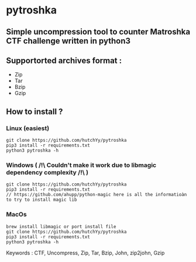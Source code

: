 # pytroshka

## Simple uncompression tool to counter Matroshka CTF challenge written in python3

## Supportorted archives format :
- Zip
- Tar
- Bzip
- Gzip

## How to install ?

### Linux (easiest)

    git clone https://github.com/hutchYy/pytroshka
    pip3 install -r requirements.txt
    python3 pytroshka -h

### Windows ( /!\ Couldn't make it work due to libmagic dependency complexity /!\\ )

    git clone https://github.com/hutchYy/pytroshka
    pip3 install -r requirements.txt
    // https://github.com/ahupp/python-magic here is all the informatioàn to try to install magic lib

### MacOs

    brew install libmagic or port install file
    git clone https://github.com/hutchYy/pytroshka
    pip3 install -r requirements.txt
    python3 pytroshka -h

Keywords : CTF, Uncompress, Zip, Tar, Bzip, John, zip2john, Gzip
